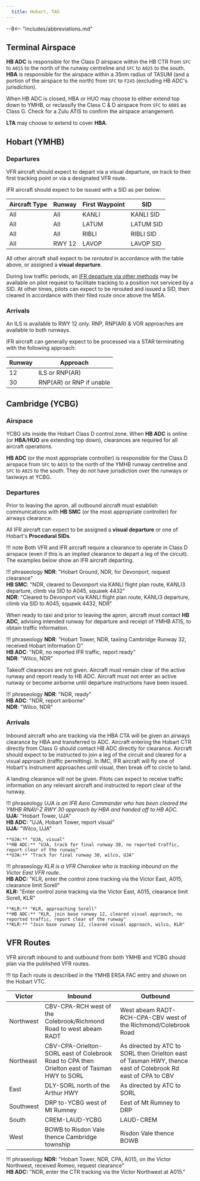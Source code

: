 ```yaml
---
  title: Hobart, TAS
---
```


--8<-- "includes/abbreviations.md"

## Terminal Airspace
**HB ADC** is responsible for the Class D airspace within the HB CTR from `SFC` to `A015` to the north of the runway centreline and `SFC` to `A025` to the south. **HBA** is responsible for the airspace within a 35nm radius of TASUM (and a portion of the airspace to the north) from `SFC` to `F245` (excluding HB ADC's jurisdiction).

When HB ADC is closed, HBA or HUO may choose to either extend top down to YMHB, or reclassify the Class C & D airspace from `SFC` to `A085` as Class G. Check for a Zulu ATIS to confirm the airspace arrangement.

**LTA** may choose to extend to cover **HBA**.

## Hobart (YMHB)
### Departures
VFR aircraft should expect to depart via a visual departure, on track to their first tracking point or via a designated VFR route.

IFR aircraft should expect to be issued with a SID as per below:

| Aircraft Type | Runway | First Waypoint | SID |
| --- | --- | --- | --- |
| All | All | KANLI | KANLI SID |
| All | All | LATUM | LATUM SID |
| All | All | RIBLI | RIBLI SID |
| All | RWY 12 | LAVOP | LAVOP SID |

All other aircraft shall expect to be *rerouted* in accordance with the table above, or assigned a **visual departure**.

During low traffic periods, an [IFR departure via other methods](../navigation/ifrdepartures.md#other-departure-methods) may be available on pilot request to facilitate tracking to a position not serviced by a SID. At other times, pilots can expect to be rerouted and issued a SID, then cleared in accordance with their filed route once above the MSA.

### Arrivals
An ILS is available to RWY 12 only. RNP, RNP(AR) & VOR approaches are available to both runways.

IFR aircraft can generally expect to be processed via a STAR terminating with the following approach:

| Runway | Approach |
| --- | --- |
| 12 | ILS or RNP(AR) |
| 30 | RNP(AR) or RNP if unable |

## Cambridge (YCBG)
### Airspace
YCBG sits inside the Hobart Class D control zone. When **HB ADC** is online (or **HBA**/**HUO** are extending top down), clearances are required for all aircraft operations.

**HB ADC** (or the most appropriate controller) is responsible for the Class D airspace from `SFC` to `A015` to the north of the YMHB runway centreline and `SFC` to `A025` to the south. They do *not* have jurisdiction over the runways or taxiways at YCBG.

### Departures
Prior to leaving the apron, all outbound aircraft must establish communications with **HB SMC** (or the most appropriate controller) for airways clearance.  

All IFR aircraft can expect to be assigned a **visual departure** or one of Hobart's **Procedural SIDs**.

!!! note
    Both VFR and IFR aircraft require a clearance to operate in Class D airspace (even if this is an implied clearance to depart a leg of the circuit).  The examples below show an IFR aircraft departing.

!!! phraseology
    **NDR**: "Hobart Ground, NDR, for Devonport, request clearance"  
    **HB SMC**: "NDR, cleared to Devonport via KANLI flight plan route, KANLI3 departure, climb via SID to A045, squawk 4432"  
    **NDR**: "Cleared to Devonport via KANLI flight plan route, KANLI3 departure, climb via SID to A045, squawk 4432, NDR"

When ready to taxi and prior to leaving the apron, aircraft must contact **HB ADC**, advising intended runway for departure and receipt of YMHB ATIS, to obtain traffic information.

!!! phraseology
    **NDR**: "Hobart Tower, NDR, taxiing Cambridge Runway 32, received Hobart Information D"  
    **HB ADC**: "NDR, no reported IFR traffic, report ready"  
    **NDR**: "Wilco, NDR"

Takeoff clearances are not given. Aircraft must remain clear of the active runway and report ready to HB ADC. Aircraft must not enter an active runway or become airborne until departure instructions have been issued.

!!! phraseology
    **NDR**: "NDR, ready"  
    **HB ADC**: "NDR, report airborne"  
    **NDR**: "Wilco, NDR"

### Arrivals
Inbound aircraft who are tracking via the HBA CTA will be given an airways clearance by HBA and transferred to ADC. Aircraft entering the Hobart CTR directly from Class G should contact HB ADC directly for clearance. Aircraft should expect to be instructed to join a leg of the circuit and cleared for a visual approach (traffic permitting).  In IMC, IFR aircraft will fly one of Hobart's instrument approaches until visual, then break off to circle to land.

A landing clearance will not be given. Pilots can expect to receive traffic information on any relevant aircraft and instructed to report clear of the runway.

!!! phraseology
    *UJA is an IFR Aero Commander who has been cleared the YMHB RNAV-Z RWY 30 approach by HBA and handed off to HB ADC.*  
    **UJA:** "Hobart Tower, UJA"  
    **HB ADC:** "UJA, Hobart Tower, report visual"  
    **UJA:** "Wilco, UJA"  

    **UJA:** "UJA, visual"  
    **HB ADC:** "UJA, track for final runway 30, no reported traffic, report clear of the runway"  
    **UJA:** "Track for final runway 30, wilco, UJA"

!!! phraseology
    *KLR is a VFR Cherokee who is tracking inbound on the Victor East VFR route.*  
    **HB ADC:** "KLR, enter the control zone tracking via the Victor East, A015, clearance limit Sorell"  
    **KLR:** "Enter control zone tracking via the Victor East, A015, clearance limit Sorell, KLR"  

    **KLR:** "KLR, approaching Sorell"  
    **HB ADC:** "KLR, join base runway 12, cleared visual approach, no reported traffic, report clear of the runway"  
    **KLR:** "Join base runway 12, cleared visual approach, wilco, KLR"

## VFR Routes
VFR aircraft inbound to and outbound from both YMHB and YCBG should plan via the published VFR routes.

!!! tip
    Each route is described in the YMHB ERSA FAC entry and shown on the Hobart VTC.

| Victor    | Inbound       | Outbound        | 
| --------- | -------------- | ---------------- | 
| Northwest |  CBV-CPA-RCH west of the Colebrook/Richmond Road to west abeam RADT  | West abeam RADT-RCH-CPA-CBV west of the Richmond/Colebrook Road    | 
| Northeast |  CBV-CPA-Orielton-SORL east of Colebrook Road to CPA then Orielton east of Tasman HWY to SORL |  As directed by ATC to SORL then Orielton east of Tasman HWY, thence east of Colebrook Rd east of CPA to CBV   | 
| East      |  DLY-SORL north of the Arthur HWY        |  As directed by ATC to SORL   | 
| Southwest |  DRP to-YCBG west of Mt Rumney        |  Eest of Mt Rumney to DRP        | 
| South     |  CREM-LAUD-YCBG            |  LAUD-CREM          | 
| West      |  BOWB to Risdon Vale thence Cambridge township   |  Risdon Vale thence BOWB | 

!!! phraseology
    **NDR:** "Hobart Tower, NDR, CPA, A015, on the Victor Northwest, received Romeo, request clearance"  
    **HB ADC:** "NDR, enter the CTR tracking via the Victor Northwest at A015."